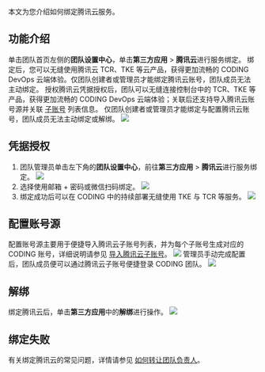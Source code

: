 本文为您介绍如何绑定腾讯云服务。

[](id:function)
## 功能介绍
单击团队首页左侧的**团队设置中心**，单击**第三方应用** > **腾讯云**进行服务绑定。
绑定后，您可以无缝使用腾讯云 TCR、TKE 等云产品，获得更加流畅的 CODING DevOps 云端体验。仅团队创建者或管理员才能绑定腾讯云账号，团队成员无法主动绑定。
授权腾讯云凭据授权后，团队可以无缝连接控制台中的 TCR、TKE 等产品，获得更加流畅的 CODING DevOps 云端体验；关联后还支持导入腾讯云账号源并关联 [子账号](https://cloud.tencent.com/document/product/598/13674) 列表信息。
仅团队创建者或管理员才能绑定与配置腾讯云账号，团队成员无法主动绑定或解绑。
![](https://qcloudimg.tencent-cloud.cn/raw/51a6cefcc58b7beccfa00e587a913627.png)

[](id:bind)
## 凭据授权
1. 团队管理员单击左下角的**团队设置中心**，前往**第三方应用** > **腾讯云**进行服务绑定。
![](https://qcloudimg.tencent-cloud.cn/raw/b83615331e81d93360a08ec29032a58b.png)
2. 选择使用邮箱 + 密码或微信扫码绑定。
![](https://qcloudimg.tencent-cloud.cn/raw/cede41a7c652ccd41f50d0657bd0a473.png)
3. 绑定成功后可以在 CODING 中的持续部署无缝使用 TKE 与 TCR 等服务。
![](https://qcloudimg.tencent-cloud.cn/raw/ad9e4bc8329db83ef876a8bb59ba0105.png)

[](id:account-source)
## 配置账号源
配置账号源主要用于便捷导入腾讯云子账号列表，并为每个子账号生成对应的 CODING 账号，详细说明请参见 [导入腾讯云子账号](https://coding.net/help/docs/admin/member/cloud.html)。
![](https://qcloudimg.tencent-cloud.cn/raw/9e0892e34b3f3592f62d0a2f6aba75e5.png)
管理员手动完成配置后，团队成员便可以通过腾讯云子账号便捷登录 CODING 团队。
![](https://qcloudimg.tencent-cloud.cn/raw/3a7857b04bc500cc89b5677ffa843d48.png)

[](id:unbind)
## 解绑
绑定腾讯云后，单击**第三方应用**中的**解绑**进行操作。
![](https://qcloudimg.tencent-cloud.cn/raw/473c20df76e4aaa5859829e2699b2d43.png)

[](id:bind)
## 绑定失败
有关绑定腾讯云的常见问题，详情请参见 [如何转让团队负责人](https://coding.net/help/docs/admin/faq.html#q10)。
